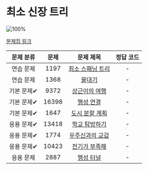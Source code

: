 # 최소 신장 트리

![100%](https://progress-bar.dev/0/?scale=9&title=progress&width=500&color=babaca&suffix=/9)

[문제집 링크](https://www.acmicpc.net/workbook/view/9907)

| 문제 분류 | 문제 | 문제 제목 | 정답 코드 |
| :--: | :--: | :--: | :--: |
| 연습 문제 | 1197 | [최소 스패닝 트리](https://www.acmicpc.net/problem/1197) | - |
| 연습 문제 | 1368 | [물대기](https://www.acmicpc.net/problem/1368) | - |
| 기본 문제✔ | 9372 | [상근이의 여행](https://www.acmicpc.net/problem/9372) | - |
| 기본 문제✔ | 16398 | [행성 연결](https://www.acmicpc.net/problem/16398) | - |
| 기본 문제✔ | 1647 | [도시 분할 계획](https://www.acmicpc.net/problem/1647) | - |
| 응용 문제✔ | 13418 | [학교 탐방하기](https://www.acmicpc.net/problem/13418) | - |
| 응용 문제✔ | 1774 | [우주신과의 교감](https://www.acmicpc.net/problem/1774) | - |
| 응용 문제✔ | 10423 | [전기가 부족해](https://www.acmicpc.net/problem/10423) | - |
| 응용 문제 | 2887 | [행성 터널](https://www.acmicpc.net/problem/2887) | - |
